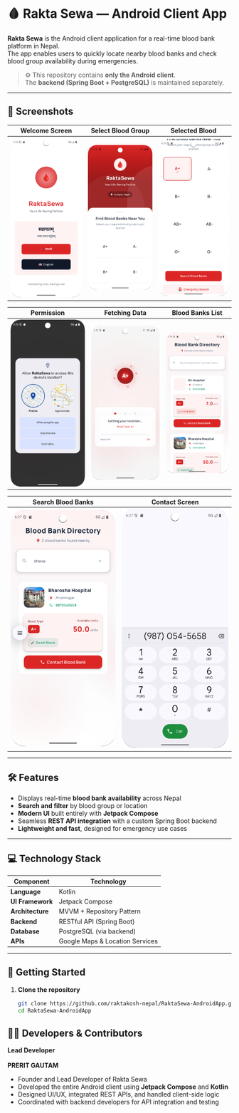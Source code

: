 # 🩸 Rakta Sewa — Android Client App

**Rakta Sewa** is the Android client application for a real-time blood bank platform in Nepal.  
The app enables users to quickly locate nearby blood banks and check blood group availability during emergencies.  

> ⚙️ This repository contains **only the Android client**.  
> The **backend (Spring Boot + PostgreSQL)** is maintained separately.

---

## 📸 Screenshots

| Welcome Screen | Select Blood Group | Selected Blood |
|----------------|--------------------|----------------|
| ![Welcome](./welcomescreen.png) | ![Select Blood Group](./selectbloodgroupscreen.png) | ![Selected Blood](./bloodgroup_selected.png) |

| Permission | Fetching Data | Blood Banks List |
|-------------|----------------|------------------|
| ![Permission](./permission_screen.png) | ![Fetching](./fetchingdata.png) | ![Blood Banks List](./blood_banks_screen.png) |

| Search Blood Banks | Contact Screen |
|---------------------|----------------|
| ![Search](./search_blood_banks.png) | ![Contact](./direct_contact.png) |

---

## 🛠️ Features

- Displays real-time **blood bank availability** across Nepal  
- **Search and filter** by blood group or location  
- **Modern UI** built entirely with **Jetpack Compose**  
- Seamless **REST API integration** with a custom Spring Boot backend  
- **Lightweight and fast**, designed for emergency use cases  

---

## 💻 Technology Stack

| Component | Technology |
|------------|-------------|
| **Language** | Kotlin |
| **UI Framework** | Jetpack Compose |
| **Architecture** | MVVM + Repository Pattern |
| **Backend** | RESTful API (Spring Boot) |
| **Database** | PostgreSQL (via backend) |
| **APIs** | Google Maps & Location Services |

---

## 🚀 Getting Started

1. **Clone the repository**
   ```bash
   git clone https://github.com/raktakosh-nepal/RaktaSewa-AndroidApp.git
   cd RaktaSewa-AndroidApp

   
## 👨‍💻 Developers & Contributors

**Lead Developer** 
<br><br>
**PRERIT GAUTAM**
  - Founder and Lead Developer of Rakta Sewa  
  - Developed the entire Android client using **Jetpack Compose** and **Kotlin**  
  - Designed UI/UX, integrated REST APIs, and handled client-side logic  
  - Coordinated with backend developers for API integration and testing



